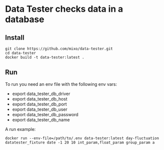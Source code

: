 # Data Tester checks data in a database

## Install
```console
git clone https://github.com/mixo/data-tester.git
cd data-tester
docker build -t data-tester:latest .
```  

## Run
To run you need an env file with the following env vars:  
- export data_tester_db_driver
- export data_tester_db_host
- export data_tester_db_port
- export data_tester_db_user
- export data_tester_db_password
- export data_tester_db_name

A run example:  
```console
docker run --env-file=/path/to/.env data-tester:latest day-fluctuation datatester_fixture date -1 20 10 int_param,float_param group_param a
```
